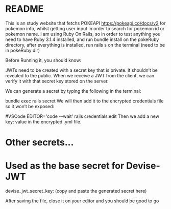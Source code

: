 # README

This is an study website that fetchs POKEAPI https://pokeapi.co/docs/v2 for pokemon info, whilst getting user input in order to search for pokemon id or pokemon name.
I am using Ruby On Rails, so in order to test anything you need to have Ruby 3.1.4 installed, and run bundle install on the pokeRuby directory, after everything is installed, run rails s on the terminal (need to be in pokeRuby dir)

Before Running it, you should know:

JWTs need to be created with a secret key that is private. It shouldn’t be revealed to the public. When we receive a JWT from the client, we can verify it with that secret key stored on the server.

We can generate a secret by typing the following in the terminal:

bundle exec rails secret
We will then add it to the encrypted credentials file so it won’t be exposed:

#VSCode
EDITOR='code --wait' rails credentials:edit
Then we add a new key: value in the encrypted .yml file.

# Other secrets...

# Used as the base secret for Devise-JWT

devise_jwt_secret_key: (copy and paste the generated secret here)

After saving the file, close it on your editor and you should be good to go
